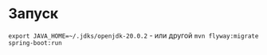 Запуск
======

`export JAVA_HOME=~/.jdks/openjdk-20.0.2` - или другой
`mvn flyway:migrate spring-boot:run`
